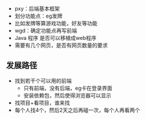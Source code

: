 * pxy：后端基本框架
* 划分功能点：eg发牌
* 比如发牌等算游戏功能，好友等功能
* wgd：确定功能点再写前端
* Java 程序 是否可以移植成web程序
* 需要有几个网页，是否有网页数量的要求

## 发展路径

* 找到若干个可以用的前端
  * 只有前端，没有后端，eg卡在登录界面
  * 安装依赖包，然后使得浏览器可以显示
* 找项目+看项目，谁来找
* 每个人找4个，然后2天之后再碰一次，每个人再看两个

